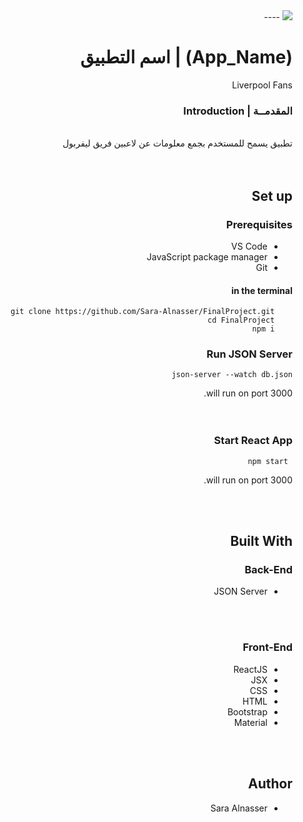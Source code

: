 <div dir="rtl" align="right" >
<img src="https://i.ibb.co/SV2BSn5/tuwaiq.png" />
----
  <br />

# (App_Name) | اسم التطبيق
  Liverpool Fans

### المقدمــة | Introduction
  <br/>
تطبيق يسمح للمستخدم بجمع معلومات عن لاعبين فريق ليفربول 
 <br/>
 <br/>

  <br/>

## Set up  


### Prerequisites
- VS Code
- JavaScript package manager 
- Git

#### in the terminal
``` 
    git clone https://github.com/Sara-Alnasser/FinalProject.git
    cd FinalProject
    npm i 
```
### Run JSON Server 
``` 
json-server --watch db.json 
```
will run on port 3000.
<br/>
 <br/>
 <br/>




### Start React App
```
 npm start
```
will run on port 3000.

<br/>
<br/>

## Built With
### Back-End    
- JSON Server
<br/>
<br/>

### Front-End
- ReactJS 
- JSX
- CSS 
 - HTML
 - Bootstrap 
 - Material
<br/>
<br/>

## Author
- Sara Alnasser

</div>
</div>